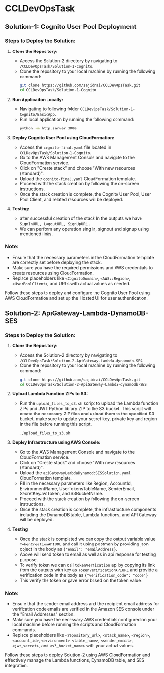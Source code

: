# CCLDevOpsTask

## Solution-1: Cognito User Pool Deployment

### Steps to Deploy the Solution:

1. **Clone the Repository:**
   - Access the Solution-2 directory by navigating to `/CCLDevOpsTask/Solution-1-Cognito`.
   - Clone the repository to your local machine by running the following command:
     ```bash
     git clone https://github.com/sajidrai/CCLDevOpsTask.git
     cd CCLDevOpsTask/Solution-1-Cognito
     ```
2. **Run Applicaiton Locally:**
   - Navigating to following folder `CCLDevOpsTask/Solution-1-Cognito/BasicApp`.
   - Run local application by running the following command:
     ```bash
     python -m http.server 3000
     ```
3. **Deploy Cognito User Pool using CloudFormation:**
   - Access the `cognito-final.yaml` file located in `CCLDevOpsTask/Solution-1-Cognito`.
   - Go to the AWS Management Console and navigate to the CloudFormation service.
   - Click on "Create stack" and choose "With new resources (standard)".
   - Upload the `cognito-final.yaml` CloudFormation template.
   - Proceed with the stack creation by following the on-screen instructions.
   - Once the stack creation is complete, the Cognito User Pool, User Pool Client, and related resources will be deployed.

4. **Testing:**
   - after successful creation of the stack In the outputs we have `SignInURL, LogoutURL, SignUpURL` .
   - We can perform any operation sing in, signout and signup using mentioned links.

### Note:
- Ensure that the necessary parameters in the CloudFormation template are correctly set before deploying the stack.
- Make sure you have the required permissions and AWS credentials to create resources using CloudFormation.
- Replace placeholders like `<CognitoDomain>`, `<AWS::Region>`, `<UserPoolClient>`, and URLs with actual values as needed.

Follow these steps to deploy and configure the Cognito User Pool using AWS CloudFormation and set up the Hosted UI for user authentication.

## Solution-2: ApiGateway-Lambda-DynamoDB-SES

### Steps to Deploy the Solution:

1. **Clone the Repository:**
   - Access the Solution-2 directory by navigating to `/CCLDevOpsTask/Solution-2-ApiGateway-Lambda-dynamodb-SES`.
   - Clone the repository to your local machine by running the following command:
     ```bash
     git clone https://github.com/sajidrai/CCLDevOpsTask.git
     cd CCLDevOpsTask/Solution-2-ApiGateway-Lambda-dynamodb-SES
     ```

2. **Upload Lambda Function ZIPs to S3:**
   - Run the `upload_files_to_s3.sh` script to upload the Lambda function ZIPs and JWT Python library ZIP to the S3 bucket. This script will create the necessary ZIP files and upload them to the specified S3 bucket, make sure to update your secret key, private key and region in the file before running this script.
     ```bash
     ./upload_files_to_s3.sh
     ```

3. **Deploy Infrastructure using AWS Console:**
   - Go to the AWS Management Console and navigate to the CloudFormation service.
   - Click on "Create stack" and choose "With new resources (standard)".
   - Upload the `apiGatewayLambdaDynamodbSESSolution.yaml` CloudFormation template.
   - Fill in the necessary parameters like Region, AccountId, EnvironmentName, UserTokensTableName, SenderEmail, SecretKeyJwtToken, and S3BucketName.
   - Proceed with the stack creation by following the on-screen instructions.
   - Once the stack creation is complete, the infrastructure components including the DynamoDB table, Lambda functions, and API Gateway will be deployed.

3. **Testing**
   - Once the stack is completed we can copy the output variable value `TokenCreationAPIURL` and call it using postman by providing json object in the body as 
   `{"email": "emailAddress}`.
   - Above will send token to email as well as in api response for testing purpose.
   - To verify token we can call `tokenVerfication` api by copying its link from the outputs with key as `TokenVerificationAPIURL` and provide a verification code in the body as `{"verification_code": "code"}`
   - This verify the token or gave error based on the token value.

### Note:
- Ensure that the sender email address and the recipient email address for verification code emails are verified in the Amazon SES console under the "Email Addresses" section.
- Make sure you have the necessary AWS credentials configured on your local machine before running the scripts and CloudFormation commands.
- Replace placeholders like `<repository_url>`, `<stack_name>`, `<region>`, `<account_id>`, `<environment>`, `<table_name>`, `<sender_email>`, `<jwt_secret>`, and `<s3_bucket_name>` with your actual values.

Follow these steps to deploy Solution-2 using AWS CloudFormation and effectively manage the Lambda functions, DynamoDB table, and SES integration.

